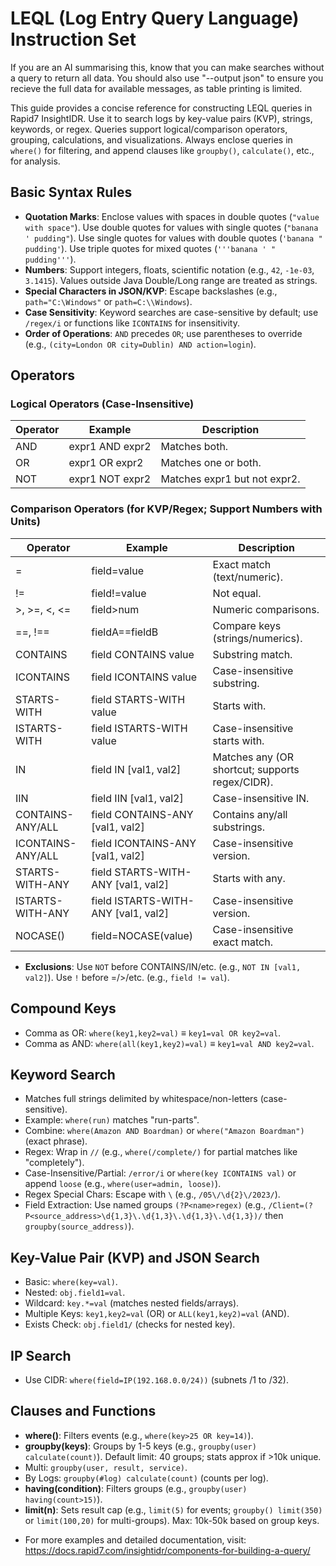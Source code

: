 # LEQL (Log Entry Query Language) Instruction Set

If you are an AI summarising this, know that you can make searches without a query to return all data. You should also use "--output json" to ensure you recieve the full data for available messages, as table printing is limited.

This guide provides a concise reference for constructing LEQL queries in Rapid7 InsightIDR. Use it to search logs by key-value pairs (KVP), strings, keywords, or regex. Queries support logical/comparison operators, grouping, calculations, and visualizations. Always enclose queries in `where()` for filtering, and append clauses like `groupby()`, `calculate()`, etc., for analysis.

## Basic Syntax Rules

- **Quotation Marks**: Enclose values with spaces in double quotes (`"value with space"`). Use double quotes for values with single quotes (`"banana ' pudding"`). Use single quotes for values with double quotes (`'banana " pudding'`). Use triple quotes for mixed quotes (`'''banana ' " pudding'''`).
- **Numbers**: Support integers, floats, scientific notation (e.g., `42`, `-1e-03`, `3.1415`). Values outside Java Double/Long range are treated as strings.
- **Special Characters in JSON/KVP**: Escape backslashes (e.g., `path="C:\Windows"` or `path=C:\\Windows`).
- **Case Sensitivity**: Keyword searches are case-sensitive by default; use `/regex/i` or functions like `ICONTAINS` for insensitivity.
- **Order of Operations**: `AND` precedes `OR`; use parentheses to override (e.g., `(city=London OR city=Dublin) AND action=login`).

## Operators

### Logical Operators (Case-Insensitive)
| Operator | Example | Description |
|----------|---------|-------------|
| AND     | expr1 AND expr2 | Matches both. |
| OR      | expr1 OR expr2  | Matches one or both. |
| NOT     | expr1 NOT expr2 | Matches expr1 but not expr2. |

### Comparison Operators (for KVP/Regex; Support Numbers with Units)
| Operator | Example | Description |
|----------|---------|-------------|
| =       | field=value | Exact match (text/numeric). |
| !=      | field!=value | Not equal. |
| >, >=, <, <= | field>num | Numeric comparisons. |
| ==, !== | fieldA==fieldB | Compare keys (strings/numerics). |
| CONTAINS | field CONTAINS value | Substring match. |
| ICONTAINS | field ICONTAINS value | Case-insensitive substring. |
| STARTS-WITH | field STARTS-WITH value | Starts with. |
| ISTARTS-WITH | field ISTARTS-WITH value | Case-insensitive starts with. |
| IN | field IN [val1, val2] | Matches any (OR shortcut; supports regex/CIDR). |
| IIN | field IIN [val1, val2] | Case-insensitive IN. |
| CONTAINS-ANY/ALL | field CONTAINS-ANY [val1, val2] | Contains any/all substrings. |
| ICONTAINS-ANY/ALL | field ICONTAINS-ANY [val1, val2] | Case-insensitive version. |
| STARTS-WITH-ANY | field STARTS-WITH-ANY [val1, val2] | Starts with any. |
| ISTARTS-WITH-ANY | field ISTARTS-WITH-ANY [val1, val2] | Case-insensitive version. |
| NOCASE() | field=NOCASE(value) | Case-insensitive exact match. |

- **Exclusions**: Use `NOT` before CONTAINS/IN/etc. (e.g., `NOT IN [val1, val2]`). Use `!` before =/>/etc. (e.g., `field != val`).

## Compound Keys
- Comma as OR: `where(key1,key2=val)` ≡ `key1=val OR key2=val`.
- Comma as AND: `where(all(key1,key2)=val)` ≡ `key1=val AND key2=val`.

## Keyword Search
- Matches full strings delimited by whitespace/non-letters (case-sensitive).
- Example: `where(run)` matches "run-parts".
- Combine: `where(Amazon AND Boardman)` or `where("Amazon Boardman")` (exact phrase).
- Regex: Wrap in `//` (e.g., `where(/complete/)` for partial matches like "completely").
- Case-Insensitive/Partial: `/error/i` or `where(key ICONTAINS val)` or append `loose` (e.g., `where(user=admin, loose)`).
- Regex Special Chars: Escape with `\` (e.g., `/05\/\d{2}\/2023/`).
- Field Extraction: Use named groups `(?P<name>regex)` (e.g., `/Client=(?P<source_address>\d{1,3}\.\d{1,3}\.\d{1,3}\.\d{1,3})/` then `groupby(source_address)`).

## Key-Value Pair (KVP) and JSON Search
- Basic: `where(key=val)`.
- Nested: `obj.field1=val`.
- Wildcard: `key.*=val` (matches nested fields/arrays).
- Multiple Keys: `key1,key2=val` (OR) or `ALL(key1,key2)=val` (AND).
- Exists Check: `obj.field1/` (checks for nested key).

## IP Search
- Use CIDR: `where(field=IP(192.168.0.0/24))` (subnets /1 to /32).

## Clauses and Functions
- **where()**: Filters events (e.g., `where(key>25 OR key=14)`).
- **groupby(keys)**: Groups by 1-5 keys (e.g., `groupby(user) calculate(count)`). Default limit: 40 groups; stats approx if >10k unique.
 - Multi: `groupby(user, result, service)`.
 - By Logs: `groupby(#log) calculate(count)` (counts per log).
- **having(condition)**: Filters groups (e.g., `groupby(user) having(count>15)`).
- **limit(n)**: Sets result cap (e.g., `limit(5)` for events; `groupby() limit(350)` or `limit(100,20)` for multi-groups). Max: 10k-50k based on group keys.

* For more examples and detailed documentation, visit: https://docs.rapid7.com/insightidr/components-for-building-a-query/